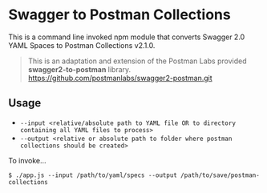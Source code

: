 # Swagger to Postman Collections

This is a command line invoked npm module that converts Swagger 2.0 YAML Spaces to Postman Collections v2.1.0.

> This is an adaptation and extension of the Postman Labs provided __swagger2-to-postman__ library.
> https://github.com/postmanlabs/swagger2-postman.git

## Usage

* `--input <relative/absolute path to YAML file OR to directory containing all YAML files to process>`
* `--output <relative or absolute path to folder where postman collections should be created>`

To invoke...

`$ ./app.js --input /path/to/yaml/specs --output /path/to/save/postman-collections`
